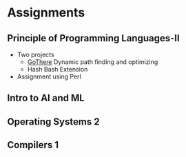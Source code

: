 # Assignments
## Principle of Programming Languages-II
- Two projects
  - [GoThere](https://github.com/SaiHarshaK/GoThere)
    Dynamic path finding and optimizing
  - Hash
  Bash Extension
- Assignment using Perl
## Intro to AI and ML
## Operating Systems 2
## Compilers 1
